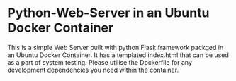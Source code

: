# Python-Web-Server in an Ubuntu Docker Container
This is a simple  Web Server built with python Flask framework packged in an Ubuntu Docker Container. It has a templated index.html that can be used as a part of system testing.
Please utilise the Dockerfile for any development dependencies you need within the container. 
